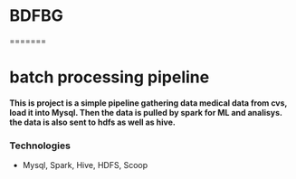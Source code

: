# BDFBG
=======
# batch processing pipeline

#### This is project is a simple pipeline gathering data medical data from cvs, load it into Mysql. Then the data is pulled by spark for ML and analisys. the data is also sent to hdfs as well as hive. 

### Technologies
- Mysql, Spark, Hive, HDFS, Scoop
